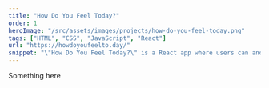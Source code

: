 ```yaml
---
title: "How Do You Feel Today?"
order: 1
heroImage: "/src/assets/images/projects/how-do-you-feel-today.png"
tags: ["HTML", "CSS", "JavaScript", "React"]
url: "https://howdoyoufeelto.day/"
snippet: "\"How Do You Feel Today?\" is a React app where users can anonymously share their current mood, contributing to a collective mosaic of emotions. Each submission adds to an evolving 'mood board,' offering a real-time snapshot of the community's shared feelings."
---
```

Something here